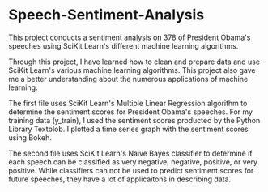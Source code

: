 # Speech-Sentiment-Analysis
This project conducts a sentiment analysis on 378 of President Obama's speeches using SciKit Learn's different machine learning algorithms. 

Through this project, I have learned how to clean and prepare data and use SciKit Learn's various machine learning algorithms. This project also gave me a better understanding about the numerous applications of machine learning.

The first file uses SciKit Learn's Multiple Linear Regression algorithm to determine the sentiment scores for President Obama's speeches. For my training data (y_train), I used the sentiment scores producted by the Python Library Textblob. I plotted a time series graph with the sentiment scores using Bokeh.

The second file uses SciKit Learn's Naive Bayes classifier to determine if each speech can be classified as very negative, negative, positive, or very positive. While classifiers can not be used to predict sentiment scores for future speeches, they have a lot of applicaitons in describing data.
